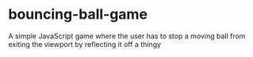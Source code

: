 # bouncing-ball-game
 A simple JavaScript game where the user has to stop a moving ball from exiting the viewport by reflecting it off a thingy
